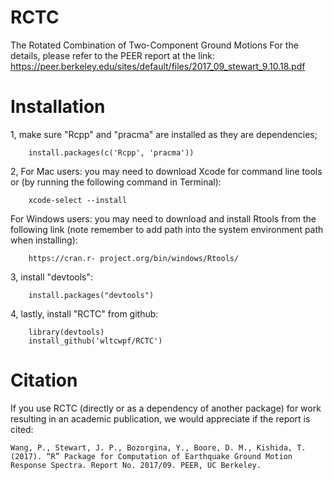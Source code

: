 # RCTC
The Rotated Combination of Two-Component Ground Motions
For the details, please refer to the PEER report at the link: https://peer.berkeley.edu/sites/default/files/2017_09_stewart_9.10.18.pdf


# Installation
1, make sure "Rcpp" and "pracma" are installed as they are dependencies;

        install.packages(c('Rcpp', 'pracma'))

2, For Mac users: you may need to download Xcode for command line tools or (by running the following command in Terminal):

		xcode-select --install
   For Windows users: you may need to download and install Rtools from the following link (note remember to add path into the system environment path when installing):
   
        https://cran.r- project.org/bin/windows/Rtools/

3, install "devtools":

        install.packages("devtools")

4, lastly, install "RCTC" from github:

        library(devtools)
        install_github('wltcwpf/RCTC')
	
# Citation
If you use RCTC (directly or as a dependency of another package) for work resulting in an academic publication, we would appreciate if the report is cited:

	Wang, P., Stewart, J. P., Bozorgina, Y., Boore, D. M., Kishida, T. (2017). “R” Package for Computation of Earthquake Ground Motion Response Spectra. Report No. 2017/09. PEER, UC Berkeley.
